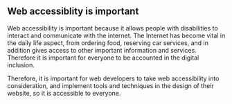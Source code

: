 ## Web accessiblity is important 

Web accessibility is important because it allows people with disabilities to interact and communicate with the internet. The Internet has become vital in the daily life aspect, from ordering food, reserving car services, and in addition gives access to other important information and services. Therefore it is important for everyone to be accounted in the digital inclusion. 

Therefore, it is important for web developers to take web accessibility into consideration, and implement tools and techniques in the design of their website, so it is accessible to everyone.